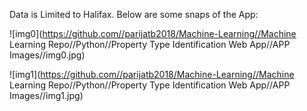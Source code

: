 Data is Limited to Halifax.
Below are some snaps of the App:

![img0](https://github.com//parijatb2018/Machine-Learning//Machine Learning Repo//Python//Property Type Identification Web App//APP Images//img0.jpg)

![img1](https://github.com//parijatb2018/Machine-Learning//Machine Learning Repo//Python//Property Type Identification Web App//APP Images//img1.jpg)
